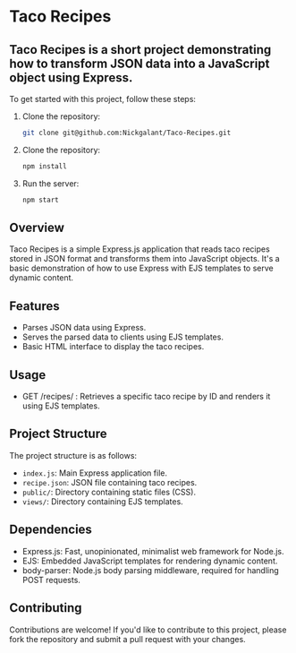 
# Taco Recipes

## Taco Recipes is a short project demonstrating how to transform JSON data into a JavaScript object using Express.

To get started with this project, follow these steps:

1. Clone the repository:
   ```bash
   git clone git@github.com:Nickgalant/Taco-Recipes.git

2. Clone the repository:
   ```bash
   npm install

3. Run the server:
   ```bash
   npm start

## Overview
Taco Recipes is a simple Express.js application that reads taco recipes stored in JSON format and transforms them into JavaScript objects. It's a basic demonstration of how to use Express with EJS templates to serve dynamic content.

## Features
 * Parses JSON data using Express.
 * Serves the parsed data to clients using EJS templates.
 * Basic HTML interface to display the taco recipes.

## Usage
   * GET /recipes/
: Retrieves a specific taco recipe by ID and renders it using EJS templates.

## Project Structure
The project structure is as follows:
 * `index.js`: Main Express application file.
 * `recipe.json`: JSON file containing taco recipes.
 * `public/`: Directory containing static files (CSS).
 * `views/`: Directory containing EJS templates.

## Dependencies
 * Express.js: Fast, unopinionated, minimalist web framework for Node.js.
 * EJS: Embedded JavaScript templates for rendering dynamic content.
 * body-parser: Node.js body parsing middleware, required for handling POST requests.

## Contributing
Contributions are welcome! If you'd like to contribute to this project, please fork the repository and submit a pull request with your changes.